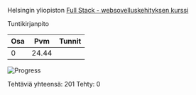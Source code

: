 Helsingin yliopiston [Full Stack - websovelluskehityksen kurssi](https://fullstackopen.com/)

Tuntikirjanpito

| Osa | Pvm   | Tunnit |
| --- | ---   | ------ |
| 0   | 24.44 |        |

![Progress](https://progress-bar.dev/0/)

Tehtäviä yhteensä: 201
Tehty: 0

